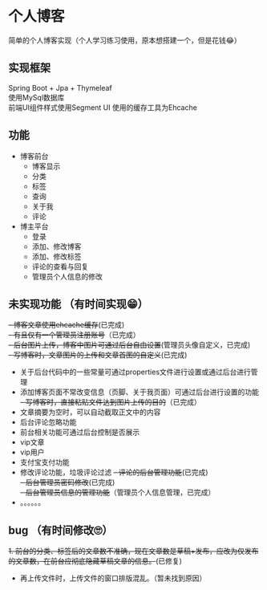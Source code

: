# 个人博客
简单的个人博客实现（个人学习练习使用，原本想搭建一个，但是花钱😂）
## 实现框架
Spring Boot + Jpa + Thymeleaf  
使用MySql数据库  
前端UI组件样式使用Segment UI
使用的缓存工具为Ehcache

 
## 功能
- 博客前台
    - 博客显示
    - 分类
    - 标签
    - 查询
    - 关于我
    - 评论
- 博主平台
    - 登录
    - 添加、修改博客
    - 添加、修改标签
    - 评论的查看与回复
    - 管理员个人信息的修改
    
## 未实现功能 （有时间实现😁）
~~- 博客文章使用ehcache缓存~~(已完成)  
~~- 有且仅有一个管理员注册账号~~（已完成）    
~~- 后台图片上传，博客中图片可通过后台自由设置~~(管理员头像自定义，已完成)    
~~- 写博客时，文章图片的上传和文章首图的自定义~~(已完成)     
- 关于后台代码中的一些常量可通过properties文件进行设置或通过后台进行管理  
- 添加博客页面不常改变信息（页脚、关于我页面）可通过后台进行设置的功能  
~~- 写博客时，直接粘贴文件达到图片上传的目的~~（已完成）  
- 文章摘要为空时，可以自动截取正文中的内容   
- 后台评论忽略功能
- 前台相关功能可通过后台控制是否展示
- vip文章
- vip用户
- 支付宝支付功能
- 修改评论功能，垃圾评论过滤
~~- 评论的后台管理功能~~(已完成)  
~~- 后台管理员密码修改~~(已完成)  
~~- 后台管理员信息的管理功能~~（管理员个人信息管理，已完成）
- 。。。。。。

## bug （有时间修改🙄）
~~1. 前台的分类、标签后的文章数不准确，现在文章数是草稿+发布，应改为仅发布的文章数，在前台应彻底隐藏草稿文章的信息。~~(已修复)
- 再上传文件时，上传文件的窗口排版混乱。（暂未找到原因）